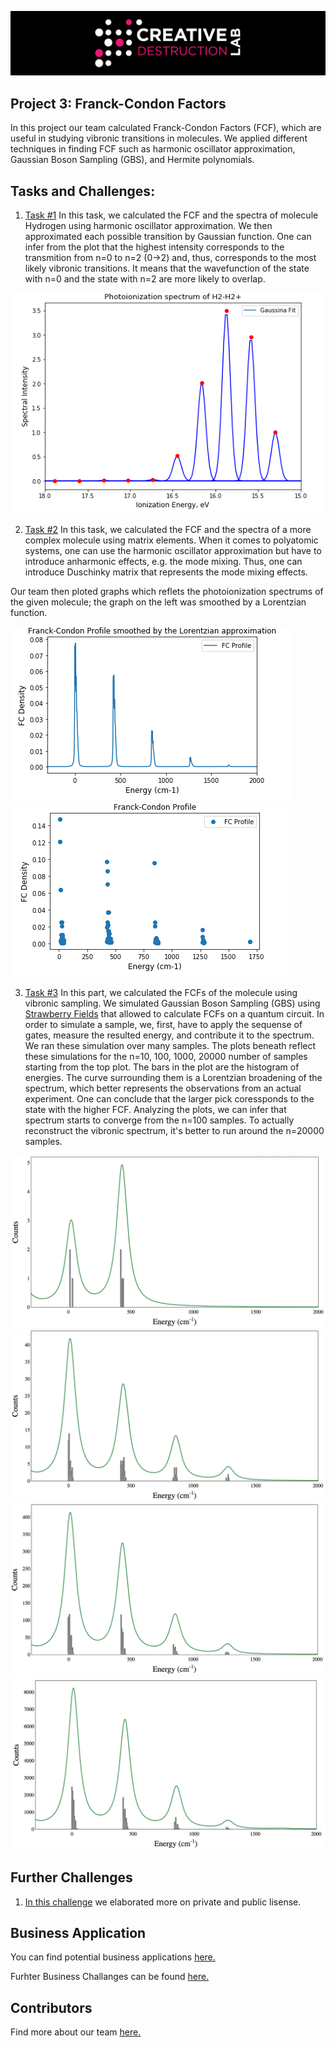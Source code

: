 ![CDL 2020 Cohort Project](../figures/CDL_logo.jpg)

## Project 3: Franck-Condon Factors

In this project our team calculated Franck-Condon Factors (FCF), which are useful in studying vibronic transitions in molecules. We applied different techniques in finding FCF such as harmonic oscillator approximation, Gaussian Boson Sampling (GBS), and Hermite polynomials.

## Tasks and Challenges:

1. [Task #1](https://github.com/olgOk/CohortProject_2020/blob/master/Project_3_Franck_Condon_Factors/Task1.ipynb) In this task, we calculated the FCF and the spectra of molecule Hydrogen using harmonic oscillator approximation. We then approximated each possible transition by Gaussian function. One can infer from the plot that the highest intensity corresponds to the transmition from n=0 to n=2 (0->2) and, thus, corresponds to the most likely vibronic transitions. It means that the wavefunction of the state with n=0 and the state with n=2 are more likely to overlap. 

![](img/task1.png)

2. [Task #2](https://github.com/olgOk/CohortProject_2020/blob/master/Project_3_Franck_Condon_Factors/Task2Code/Task2.ipynb)  In this task, we calculated the FCF and the spectra of a more complex molecule using matrix elements. When it comes to polyatomic systems, one can use the harmonic oscillator approximation but have to introduce anharmonic effects, e.g. the mode mixing. Thus, one can introduce Duschinky matrix that represents the mode mixing effects.

Our team then ploted graphs which reflets the photoionization spectrums of the given molecule; the graph on the left was smoothed by a Lorentzian function. 

![](img/task2_1.png) 
![](img/task2_2.png)

3. [Task #3](https://github.com/olgOk/CohortProject_2020/blob/master/Project_3_Franck_Condon_Factors/Task3.ipynb) In this part, we calculated the FCFs of the molecule using vibronic sampling. We simulated Gaussian Boson Sampling (GBS) using  [Strawberry Fields](https://strawberryfields.ai/) that allowed to calculate FCFs on a quantum circuit. In order to simulate a sample, we, first, have to apply the sequense of gates, measure the resulted energy, and contribute it to the spectrum. We ran these simulation over many samples. The plots beneath reflect these simulations for the n=10, 100, 1000, 20000 number of samples starting from the top plot. The bars in the plot are the histogram of energies. The curve surrounding them is a Lorentzian broadening of the spectrum, which better represents the observations from an actual experiment. One can conclude that the larger pick coressponds to the state with the higher FCF.  Analyzing the plots, we can infer that spectrum starts to converge from the n=100 samples. To actually reconstruct the vibronic spectrum, it's better to run around the n=20000 samples.



![](img/10.png)
![](img/100.png)
![](img/1000.png)
![](img/20000.png)

## Further Challenges

1. [In this challenge](https://github.com/olgOk/CohortProject_2020/blob/master/Project_3_Franck_Condon_Factors/PrivateVSPublicLisense.md) we elaborated more on private and public lisense. 

## Business Application

You can find potential business applications [here.](https://github.com/olgOk/CohortProject_2020/blob/master/Project_3_Franck_Condon_Factors/BusinessApplication.md)

Furhter Business Challanges can be found [here.](https://github.com/olgOk/CohortProject_2020/blob/master/Project_3_Franck_Condon_Factors/BusinessChallenges.md)

## Contributors

Find more about our team [here.](https://github.com/olgOk/CohortProject_2020/blob/master/Project_3_Franck_Condon_Factors/Contributors.md)
